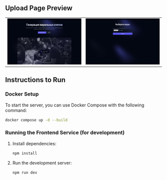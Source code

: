 ## Upload Page Preview

<table>
  <tr>
    <td><img src="public/images/start_page.jpg" alt="start_page.jpg_preview" width="400"/></td>
    <td><img src="public/images/upload_page.jpg" alt="upload_page_preview" width="400"/></td>
  </tr>
</table>

## Instructions to Run

### Docker Setup
To start the server, you can use Docker Compose with the following command:

```bash
docker compose up -d --build
```

### Running the Frontend Service (for development)
1. Install dependencies:
   ```bash
   npm install
   ```
2. Run the development server:
   ```bash
   npm run dev
   ```
